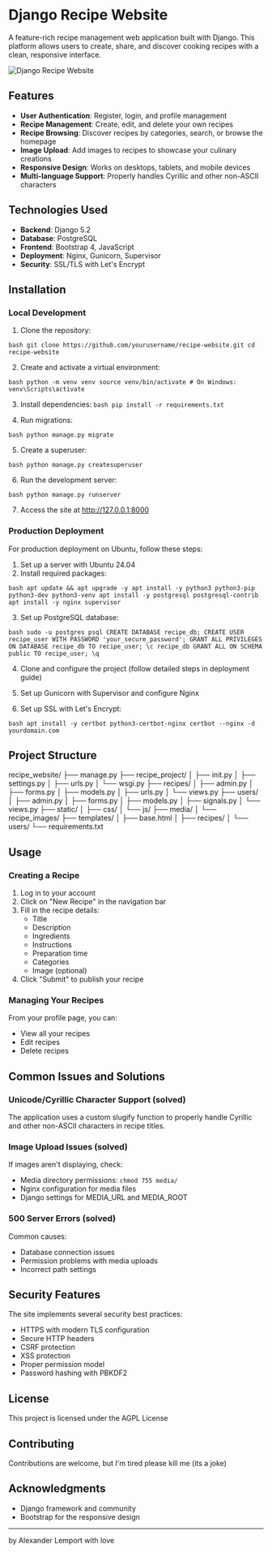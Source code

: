 # Django Recipe Website

A feature-rich recipe management web application built with Django. This platform allows users to create, share, and discover cooking recipes with a clean, responsive interface.

![Django Recipe Website](https://recipes.keepsolve.ru/static/img/logo.png)

## Features

- **User Authentication**: Register, login, and profile management
- **Recipe Management**: Create, edit, and delete your own recipes
- **Recipe Browsing**: Discover recipes by categories, search, or browse the homepage
- **Image Upload**: Add images to recipes to showcase your culinary creations
- **Responsive Design**: Works on desktops, tablets, and mobile devices
- **Multi-language Support**: Properly handles Cyrillic and other non-ASCII characters

## Technologies Used

- **Backend**: Django 5.2
- **Database**: PostgreSQL
- **Frontend**: Bootstrap 4, JavaScript
- **Deployment**: Nginx, Gunicorn, Supervisor
- **Security**: SSL/TLS with Let's Encrypt

## Installation

### Local Development

1. Clone the repository:

`bash git clone https://github.com/yourusername/recipe-website.git cd recipe-website`

2. Create and activate a virtual environment:

`bash python -m venv venv source venv/bin/activate # On Windows: venv\Scripts\activate`

3. Install dependencies:
`bash pip install -r requirements.txt`

4. Run migrations:

`bash python manage.py migrate`

5. Create a superuser:

`bash python manage.py createsuperuser`

6. Run the development server:

`bash python manage.py runserver`

7. Access the site at http://127.0.0.1:8000

### Production Deployment

For production deployment on Ubuntu, follow these steps:

1. Set up a server with Ubuntu 24.04
2. Install required packages:

`bash apt update && apt upgrade -y apt install -y python3 python3-pip python3-dev python3-venv apt install -y postgresql postgresql-contrib apt install -y nginx supervisor`

3. Set up PostgreSQL database:

`bash sudo -u postgres psql CREATE DATABASE recipe_db; CREATE USER recipe_user WITH PASSWORD 'your_secure_password'; GRANT ALL PRIVILEGES ON DATABASE recipe_db TO recipe_user; \c recipe_db GRANT ALL ON SCHEMA public TO recipe_user; \q`

4. Clone and configure the project (follow detailed steps in deployment guide)

5. Set up Gunicorn with Supervisor and configure Nginx

6. Set up SSL with Let's Encrypt:

`bash apt install -y certbot python3-certbot-nginx certbot --nginx -d yourdomain.com`

## Project Structure

recipe_website/ ├── manage.py ├── recipe_project/ │ ├── init.py │ ├── settings.py │ ├── urls.py │ └── wsgi.py ├── recipes/ │ ├── admin.py │ ├── forms.py │ ├── models.py │ ├── urls.py │ └── views.py ├── users/ │ ├── admin.py │ ├── forms.py │ ├── models.py │ ├── signals.py │ └── views.py ├── static/ │ ├── css/ │ └── js/ ├── media/ │ └── recipe_images/ ├── templates/ │ ├── base.html │ ├── recipes/ │ └── users/ └── requirements.txt

## Usage

### Creating a Recipe

1. Log in to your account
2. Click on "New Recipe" in the navigation bar
3. Fill in the recipe details:
   - Title
   - Description
   - Ingredients
   - Instructions
   - Preparation time
   - Categories
   - Image (optional)
4. Click "Submit" to publish your recipe

### Managing Your Recipes

From your profile page, you can:
- View all your recipes
- Edit recipes
- Delete recipes

## Common Issues and Solutions

### Unicode/Cyrillic Character Support (solved)
The application uses a custom slugify function to properly handle Cyrillic and other non-ASCII characters in recipe titles.

### Image Upload Issues (solved)
If images aren't displaying, check:
- Media directory permissions: `chmod 755 media/`
- Nginx configuration for media files
- Django settings for MEDIA_URL and MEDIA_ROOT

### 500 Server Errors (solved)
Common causes:
- Database connection issues
- Permission problems with media uploads
- Incorrect path settings

## Security Features

The site implements several security best practices:
- HTTPS with modern TLS configuration
- Secure HTTP headers
- CSRF protection
- XSS protection
- Proper permission model
- Password hashing with PBKDF2

## License

This project is licensed under the AGPL License

## Contributing

Contributions are welcome, but I'm tired please kill me (its a joke)

## Acknowledgments

- Django framework and community
- Bootstrap for the responsive design

---

by Alexander Lemport with love